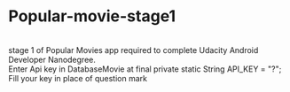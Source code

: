 <h1>Popular-movie-stage1</h1>
<br>
stage 1 of Popular Movies app required to complete Udacity Android Developer Nanodegree.
<br>
Enter Api key in DatabaseMovie at  final private static String API_KEY = "?"; Fill your key in place of question mark
